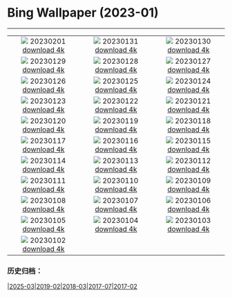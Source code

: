 # Bing Wallpaper (2023-01)
**************
| | | |
| :----: | :----: | :----: |
| ![](https://www.bing.com/th?id=OHR.SunriseCastle_FR-FR3693166026_1920x1080.jpg) 20230201 [download 4k](https://www.bing.com/th?id=OHR.SunriseCastle_FR-FR3693166026_UHD.jpg) | ![](https://www.bing.com/th?id=OHR.ZebraTrio_FR-FR2125282944_1920x1080.jpg) 20230131 [download 4k](https://www.bing.com/th?id=OHR.ZebraTrio_FR-FR2125282944_UHD.jpg) | ![](https://www.bing.com/th?id=OHR.IceSailingBalaton_FR-FR1401946049_1920x1080.jpg) 20230130 [download 4k](https://www.bing.com/th?id=OHR.IceSailingBalaton_FR-FR1401946049_UHD.jpg) |
| ![](https://www.bing.com/th?id=OHR.BlackbirdDay_FR-FR0243783135_1920x1080.jpg) 20230129 [download 4k](https://www.bing.com/th?id=OHR.BlackbirdDay_FR-FR0243783135_UHD.jpg) | ![](https://www.bing.com/th?id=OHR.BlueBahamas_FR-FR9239462577_1920x1080.jpg) 20230128 [download 4k](https://www.bing.com/th?id=OHR.BlueBahamas_FR-FR9239462577_UHD.jpg) | ![](https://www.bing.com/th?id=OHR.RedMangrove_FR-FR8902268594_1920x1080.jpg) 20230127 [download 4k](https://www.bing.com/th?id=OHR.RedMangrove_FR-FR8902268594_UHD.jpg) |
| ![](https://www.bing.com/th?id=OHR.HighArchChina_FR-FR8370468752_1920x1080.jpg) 20230126 [download 4k](https://www.bing.com/th?id=OHR.HighArchChina_FR-FR8370468752_UHD.jpg) | ![](https://www.bing.com/th?id=OHR.BirksofAberfeldy_FR-FR8202020141_1920x1080.jpg) 20230125 [download 4k](https://www.bing.com/th?id=OHR.BirksofAberfeldy_FR-FR8202020141_UHD.jpg) | ![](https://www.bing.com/th?id=OHR.ColleSantaLucia_FR-FR7690725851_1920x1080.jpg) 20230124 [download 4k](https://www.bing.com/th?id=OHR.ColleSantaLucia_FR-FR7690725851_UHD.jpg) |
| ![](https://www.bing.com/th?id=OHR.SunriseMoai_FR-FR7141729211_1920x1080.jpg) 20230123 [download 4k](https://www.bing.com/th?id=OHR.SunriseMoai_FR-FR7141729211_UHD.jpg) | ![](https://www.bing.com/th?id=OHR.YearRabbit_FR-FR6738849556_1920x1080.jpg) 20230122 [download 4k](https://www.bing.com/th?id=OHR.YearRabbit_FR-FR6738849556_UHD.jpg) | ![](https://www.bing.com/th?id=OHR.HuggingKanga_FR-FR7558872498_1920x1080.jpg) 20230121 [download 4k](https://www.bing.com/th?id=OHR.HuggingKanga_FR-FR7558872498_UHD.jpg) |
| ![](https://www.bing.com/th?id=OHR.FalklandKings_FR-FR2884032341_1920x1080.jpg) 20230120 [download 4k](https://www.bing.com/th?id=OHR.FalklandKings_FR-FR2884032341_UHD.jpg) | ![](https://www.bing.com/th?id=OHR.SFFParkCity_FR-FR2261983134_1920x1080.jpg) 20230119 [download 4k](https://www.bing.com/th?id=OHR.SFFParkCity_FR-FR2261983134_UHD.jpg) | ![](https://www.bing.com/th?id=OHR.WhiteSands_FR-FR1866389657_1920x1080.jpg) 20230118 [download 4k](https://www.bing.com/th?id=OHR.WhiteSands_FR-FR1866389657_UHD.jpg) |
| ![](https://www.bing.com/th?id=OHR.SessileOaks_FR-FR0501438164_1920x1080.jpg) 20230117 [download 4k](https://www.bing.com/th?id=OHR.SessileOaks_FR-FR0501438164_UHD.jpg) | ![](https://www.bing.com/th?id=OHR.BlueMonday_FR-FR0707574638_1920x1080.jpg) 20230116 [download 4k](https://www.bing.com/th?id=OHR.BlueMonday_FR-FR0707574638_UHD.jpg) | ![](https://www.bing.com/th?id=OHR.Turku_FR-FR8085160724_1920x1080.jpg) 20230115 [download 4k](https://www.bing.com/th?id=OHR.Turku_FR-FR8085160724_UHD.jpg) |
| ![](https://www.bing.com/th?id=OHR.CloudBlanket_FR-FR3515958936_1920x1080.jpg) 20230114 [download 4k](https://www.bing.com/th?id=OHR.CloudBlanket_FR-FR3515958936_UHD.jpg) | ![](https://www.bing.com/th?id=OHR.Pneumatocysts_FR-FR6010624035_1920x1080.jpg) 20230113 [download 4k](https://www.bing.com/th?id=OHR.Pneumatocysts_FR-FR6010624035_UHD.jpg) | ![](https://www.bing.com/th?id=OHR.RumeliHisari_FR-FR6028510337_1920x1080.jpg) 20230112 [download 4k](https://www.bing.com/th?id=OHR.RumeliHisari_FR-FR6028510337_UHD.jpg) |
| ![](https://www.bing.com/th?id=OHR.Umschreibung_FR-FR5804429871_1920x1080.jpg) 20230111 [download 4k](https://www.bing.com/th?id=OHR.Umschreibung_FR-FR5804429871_UHD.jpg) | ![](https://www.bing.com/th?id=OHR.TintinDay_FR-FR6791287422_1920x1080.jpg) 20230110 [download 4k](https://www.bing.com/th?id=OHR.TintinDay_FR-FR6791287422_UHD.jpg) | ![](https://www.bing.com/th?id=OHR.BisonWindCave_FR-FR5610699833_1920x1080.jpg) 20230109 [download 4k](https://www.bing.com/th?id=OHR.BisonWindCave_FR-FR5610699833_UHD.jpg) |
| ![](https://www.bing.com/th?id=OHR.Breckenridge_FR-FR5376637294_1920x1080.jpg) 20230108 [download 4k](https://www.bing.com/th?id=OHR.Breckenridge_FR-FR5376637294_UHD.jpg) | ![](https://www.bing.com/th?id=OHR.Mohair_FR-FR5198173756_1920x1080.jpg) 20230107 [download 4k](https://www.bing.com/th?id=OHR.Mohair_FR-FR5198173756_UHD.jpg) | ![](https://www.bing.com/th?id=OHR.BlackFell_FR-FR5000378632_1920x1080.jpg) 20230106 [download 4k](https://www.bing.com/th?id=OHR.BlackFell_FR-FR5000378632_UHD.jpg) |
| ![](https://www.bing.com/th?id=OHR.HIISSF_FR-FR4821594981_1920x1080.jpg) 20230105 [download 4k](https://www.bing.com/th?id=OHR.HIISSF_FR-FR4821594981_UHD.jpg) | ![](https://www.bing.com/th?id=OHR.Perihelion_FR-FR4598962992_1920x1080.jpg) 20230104 [download 4k](https://www.bing.com/th?id=OHR.Perihelion_FR-FR4598962992_UHD.jpg) | ![](https://www.bing.com/th?id=OHR.SandhillSleeping_FR-FR4420630498_1920x1080.jpg) 20230103 [download 4k](https://www.bing.com/th?id=OHR.SandhillSleeping_FR-FR4420630498_UHD.jpg) |
| ![](https://www.bing.com/th?id=OHR.HohenzollernBurg_FR-FR4086193106_1920x1080.jpg) 20230102 [download 4k](https://www.bing.com/th?id=OHR.HohenzollernBurg_FR-FR4086193106_UHD.jpg) |  |  |

### 历史归档：

|[2025-03](bing/2025-03/2025-03.md)|[2019-02](bing/2019-02/2019-02.md)|[2018-03](bing/2018-03/2018-03.md)|[2017-07](bing/2017-07/2017-07.md)|[2017-02](bing/2017-02/2017-02.md)